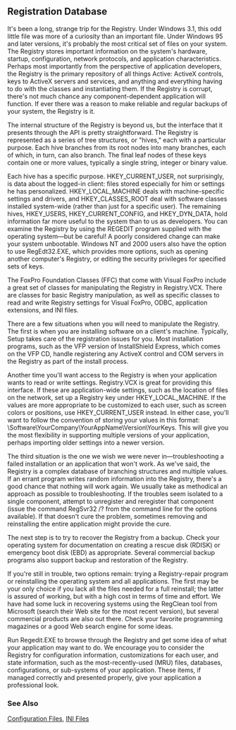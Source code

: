 ## Registration Database

It's been a long, strange trip for the Registry. Under Windows 3.1, this odd little file was more of a curiosity than an important file. Under Windows 95 and later versions, it's probably the most critical set of files on your system. The Registry stores important information on the system's hardware, startup, configuration, network protocols, and application characteristics. Perhaps most importantly from the perspective of application developers, the Registry is the primary repository of all things Active: ActiveX controls, keys to ActiveX servers and services, and anything and everything having to do with the classes and instantiating them. If the Registry is corrupt, there's not much chance any component-dependent application will function. If ever there was a reason to make reliable and regular backups of your system, the Registry is it.

The internal structure of the Registry is beyond us, but the interface that it presents through the API is pretty straightforward. The Registry is represented as a series of tree structures, or "hives," each with a particular purpose. Each hive branches from its root nodes into many branches, each of which, in turn, can also branch. The final leaf nodes of these keys contain one or more values, typically a single string, integer or binary value.

Each hive has a specific purpose. HKEY_CURRENT_USER, not surprisingly, is data about the logged-in client: files stored especially for him or settings he has personalized. HKEY_LOCAL_MACHINE deals with machine-specific settings and drivers, and HKEY_CLASSES_ROOT deal with software classes installed system-wide (rather than just for a specific user). The remaining hives, HKEY_USERS, HKEY_CURRENT_CONFIG, and HKEY_DYN_DATA, hold information far more useful to the system than to us as developers. You can examine the Registry by using the REGEDIT program supplied with the operating system&mdash;but be careful! A poorly considered change can make your system unbootable. Windows NT and 2000 users also have the option to use RegEdt32.EXE, which provides more options, such as opening another computer's Registry, or editing the security privileges for specified sets of keys.

The FoxPro Foundation Classes (FFC) that come with Visual FoxPro include a great set of classes for manipulating the Registry in Registry.VCX. There are classes for basic Registry manipulation, as well as specific classes to read and write Registry settings for Visual FoxPro, ODBC, application extensions, and INI files.

There are a few situations when you will need to manipulate the Registry. The first is when you are installing software on a client's machine. Typically, Setup takes care of the registration issues for you. Most installation programs, such as the VFP version of InstallShield Express, which comes on the VFP CD, handle registering any ActiveX control and COM servers in the Registry as part of the install process.

Another time you'll want access to the Registry is when your application wants to read or write settings. Registry.VCX is great for providing this interface. If these are application-wide settings, such as the location of files on the network, set up a Registry key under HKEY_LOCAL_MACHINE. If the values are more appropriate to be customized to each user, such as screen colors or positions, use HKEY_CURRENT_USER instead. In either case, you'll want to follow the convention of storing your values in this format: \Software\YourCompany\YourAppName\Version\YourKeys. This will give you the most flexibility in supporting multiple versions of your application, perhaps importing older settings into a newer version.

The third situation is the one we wish we were never in&mdash;troubleshooting a failed installation or an application that won't work. As we've said, the Registry is a complex database of branching structures and multiple values. If an errant program writes random information into the Registry, there's a good chance that nothing will work again. We usually take as methodical an approach as possible to troubleshooting. If the troubles seem isolated to a single component, attempt to unregister and reregister that component (issue the command RegSvr32 /? from the command line for the options available). If that doesn't cure the problem, sometimes removing and reinstalling the entire application might provide the cure.

The next step is to try to recover the Registry from a backup. Check your operating system for documentation on creating a rescue disk (RDISK) or emergency boot disk (EBD) as appropriate. Several commercial backup programs also support backup and restoration of the Registry.

If you're still in trouble, two options remain: trying a Registry-repair program or reinstalling the operating system and all applications. The first may be your only choice if you lack all the files needed for a full reinstall; the latter is assured of working, but with a high cost in terms of time and effort. We have had some luck in recovering systems using the RegClean tool from Microsoft (search their Web site for the most recent version), but several commercial products are also out there. Check your favorite programming magazines or a good Web search engine for some ideas.

Run Regedit.EXE to browse through the Registry and get some idea of what your application may want to do. We encourage you to consider the Registry for configuration information, customizations for each user, and state information, such as the most-recently-used (MRU) files, databases, configurations, or sub-systems of your application. These items, if managed correctly and presented properly, give your application a professional look.

### See Also

[Configuration Files](s4g322.md), [INI Files](s4g301.md)